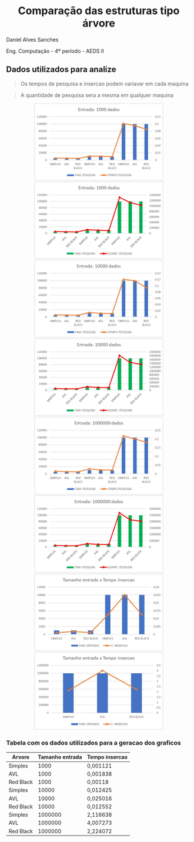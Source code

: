 <h1 align="center"> Comparação das estruturas tipo árvore</h1>

Daniel Alves Sanches

Eng. Computação - 4º período - AEDS II

## Dados utilizados para analize

> Os tempos de pesquisa e insercao podem variavar em cada maquina

> A quantidade de pesquisa sera a mesma em qualquer maquina

<p align="center">
    <img src="src/img/1000-A.jpeg" alt="teste" width="350"></img>
    <img src="src/img/1000-B.jpeg" alt="teste" width="350"></img>
    <img src="src/img/10000-A.jpeg" alt="teste" width="350"></img>
    <img src="src/img/10000-B.jpeg" alt="teste"   width="350"></img>
    <img src="src/img/1000000-A.jpeg" alt="teste" width="350"></img>
    <img src="src/img/1000000-B.jpeg" alt="teste" width="350"></img>
    <img src="src/img/entrada-A.jpeg" alt="teste" width="350"></img>
    <img src="src/img/entrada-B.jpeg" alt="teste" width="350"></img>
</p>

### Tabela com os dados utilizados para a geracao dos graficos

|Arvore|Tamanho entrada|Tempo insercao|
|----|----|----|
Simples|1000|0,001121
AVL|1000|0,001838
Red Black|1000|0,00118
Simples|10000|0,012425
AVL|10000|0,025016
Red Black|10000|0,012552
Simples|1000000|2,116638
AVL|1000000|4,007273
Red Black|1000000|2,224072